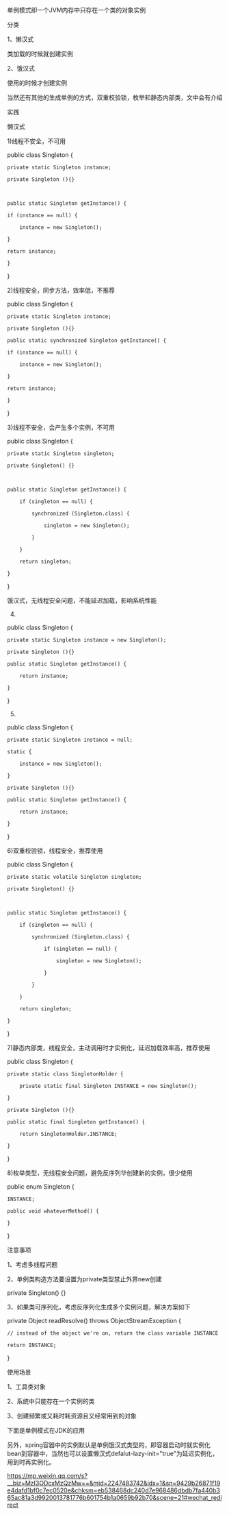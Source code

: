 
单例模式即一个JVM内存中只存在一个类的对象实例







分类

1、懒汉式

类加载的时候就创建实例

2、饿汉式

使用的时候才创建实例



当然还有其他的生成单例的方式，双重校验锁，枚举和静态内部类，文中会有介绍



实践

懒汉式

1)线程不安全，不可用

public class Singleton {  

    private static Singleton instance;  

    private Singleton (){}  

  

    public static Singleton getInstance() {  

    if (instance == null) {  

        instance = new Singleton();  

    }  

    return instance;  

    }  

} 



2)线程安全，同步方法，效率低，不推荐

public class Singleton {  

    private static Singleton instance;  

    private Singleton (){}  

    public static synchronized Singleton getInstance() {  

    if (instance == null) {  

        instance = new Singleton();  

    }  

    return instance;  

    }  

} 



3)线程不安全，会产生多个实例，不可用

public class Singleton {

    private static Singleton singleton;

	private Singleton() {}



    public static Singleton getInstance() {

        if (singleton == null) {

            synchronized (Singleton.class) {

                singleton = new Singleton();

            }

        }

        return singleton;

    }

}



饿汉式，无线程安全问题，不能延迟加载，影响系统性能

4)

public class Singleton {  

    private static Singleton instance = new Singleton();  

    private Singleton (){}  

    public static Singleton getInstance() {  

		return instance;  

    }  

} 



5)

public class Singleton {  

    private static Singleton instance = null;  

    static {  

		instance = new Singleton();  

    }  

    private Singleton (){}  

    public static Singleton getInstance() {  

		return instance;  

    }  

}



6)双重校验锁，线程安全，推荐使用

public class Singleton {

    private static volatile Singleton singleton;

    private Singleton() {}



    public static Singleton getInstance() {

        if (singleton == null) {

            synchronized (Singleton.class) {

                if (singleton == null) {

                    singleton = new Singleton();

                }

            }

        }

        return singleton;

    }

} 



7)静态内部类，线程安全，主动调用时才实例化，延迟加载效率高，推荐使用

public class Singleton {  

    private static class SingletonHolder {  

		private static final Singleton INSTANCE = new Singleton();  

    }  

    private Singleton (){}  

    public static final Singleton getInstance() {  

		return SingletonHolder.INSTANCE;  

    }  

} 



8)枚举类型，无线程安全问题，避免反序列华创建新的实例，很少使用

public enum Singleton {  

    INSTANCE;  

    public void whateverMethod() {  

    }  

}



注意事项

1、考虑多线程问题

2、单例类构造方法要设置为private类型禁止外界new创建

private Singleton() {}

3、如果类可序列化，考虑反序列化生成多个实例问题，解决方案如下

private Object readResolve() throws ObjectStreamException {  

	// instead of the object we're on, return the class variable INSTANCE  

	return INSTANCE;  

}  



使用场景

1、工具类对象

2、系统中只能存在一个实例的类

3、创建频繁或又耗时耗资源且又经常用到的对象



下面是单例模式在JDK的应用



另外，spring容器中的实例默认是单例饿汉式类型的，即容器启动时就实例化bean到容器中，当然也可以设置懒汉式defalut-lazy-init="true"为延迟实例化，用到时再实例化。

https://mp.weixin.qq.com/s?__biz=MzI3ODcxMzQzMw==&mid=2247483742&idx=1&sn=9429b26871f19e4dafd1bf0c7ec0520e&chksm=eb538468dc240d7e968486dbdb7fa440b365ac81a3d9920013781776b601754b1a0659b92b70&scene=21#wechat_redirect